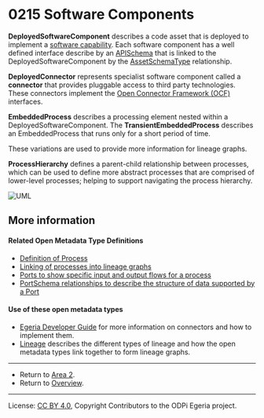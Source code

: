 <!-- SPDX-License-Identifier: CC-BY-4.0 -->
<!-- Copyright Contributors to the ODPi Egeria project. -->

# 0215 Software Components

**DeployedSoftwareComponent** describes a code asset that is deployed to implement a 
[software capability](0042-Software-Server-Capabilities.md).
Each software component has a well defined interface describe by an [APISchema](0536-API-Schemas.md) that is
linked to the DeployedSoftwareComponent by the [AssetSchemaType](0503-Asset-Schema.md) relationship.

**DeployedConnector** represents specialist software component called a
**connector** that provides pluggable access to third party
technologies.  These connectors implement the [Open Connector Framework (OCF)](../../../open-metadata-implementation/frameworks/open-connector-framework)
interfaces.

**EmbeddedProcess** describes a processing element nested within a DeployedSoftwareComponent.
The **TransientEmbeddedProcess** describes an EmbeddedProcess that runs only for a short period of time.

These variations are used to provide more information for lineage graphs.

**ProcessHierarchy** defines a parent-child relationship between processes, which can be used to define
more abstract processes that are comprised of lower-level processes; helping to support navigating
the process hierarchy.

![UML](0215-Software-Components.png#pagewidth)



## More information

#### Related Open Metadata Type Definitions

* [Definition of Process](0010-Base-Model.md)
* [Linking of processes into lineage graphs](Area-7-models.md)
* [Ports to show specific input and output flows for a process](0217-Ports.md)
* [PortSchema relationships to describe the structure of data supported by a Port](0520-Process-Schemas.md)


#### Use of these open metadata types

* [Egeria Developer Guide](../developer-guide) for more information on connectors and how to implement them.
* [Lineage](../lineage) describes the different types of lineage and how the open metadata types link
together to form lineage graphs.

----

* Return to [Area 2](Area-2-models.md).
* Return to [Overview](.).

----
License: [CC BY 4.0](https://creativecommons.org/licenses/by/4.0/),
Copyright Contributors to the ODPi Egeria project.